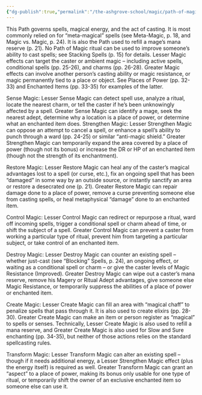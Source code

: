 ```yaml
---
{"dg-publish":true,"permalink":"/the-ashgrove-school/magic/path-of-magic/"}
---
```


This Path governs spells, magical energy, and the act of casting. It is most commonly relied on for “meta-magical” spells (see Meta-Magic, p. 18, and Magic vs. Magic, p. 24). It is also the Path used to refill a mage’s mana reserve (p. 21). No Path of Magic ritual can be used to improve someone’s ability to cast spells; see Stacking Spells (p. 15) for details. Lesser Magic effects can target the caster or ambient magic – including active spells, conditional spells (pp. 25-26), and charms (pp. 26-28). Greater Magic effects can involve another person’s casting ability or magic resistance, or magic permanently tied to a place or object. See Places of Power (pp. 32-33) and Enchanted Items (pp. 33-35) for examples of the latter. 

Sense Magic: Lesser Sense Magic can detect spell use, analyze a ritual, locate the nearest charm, or tell the caster if he’s been unknowingly affected by a spell. Greater Sense Magic can identify a mage, seek the nearest adept, determine why a location is a place of power, or determine what an enchanted item does. Strengthen Magic: Lesser Strengthen Magic can oppose an attempt to cancel a spell, or enhance a spell’s ability to punch through a ward (pp. 24-25) or similar “anti-magic shield.” Greater Strengthen Magic can temporarily expand the area covered by a place of power (though not its bonus) or increase the DR or HP of an enchanted item (though not the strength of its enchantment). 

Restore Magic: Lesser Restore Magic can heal any of the caster’s magical advantages lost to a spell (or curse, etc.), fix an ongoing spell that has been “damaged” in some way by an outside source, or instantly sanctify an area or restore a desecrated one (p. 21). Greater Restore Magic can repair damage done to a place of power, remove a curse preventing someone else from casting spells, or heal metaphysical “damage” done to an enchanted item. 

Control Magic: Lesser Control Magic can redirect or repurpose a ritual, ward off incoming spells, trigger a conditional spell or charm ahead of time, or shift the subject of a spell. Greater Control Magic can prevent a caster from working a particular type of ritual, prevent him from targeting a particular subject, or take control of an enchanted item. 

Destroy Magic: Lesser Destroy Magic can counter an existing spell – whether just-cast (see “Blocking” Spells, p. 24), an ongoing effect, or waiting as a conditional spell or charm – or give the caster levels of Magic Resistance (Improved). Greater Destroy Magic can wipe out a caster’s mana reserve, remove his Magery or Ritual Adept advantages, give someone else Magic Resistance, or temporarily suppress the abilities of a place of power or enchanted item. 

Create Magic: Lesser Create Magic can fill an area with “magical chaff” to penalize spells that pass through it. It is also used to create elixirs (pp. 28-30). Greater Create Magic can make an item or person register as “magical” to spells or senses. Technically, Lesser Create Magic is also used to refill a mana reserve, and Greater Create Magic is also used for Slow and Sure enchanting (pp. 34-35), but neither of those actions relies on the standard spellcasting rules. 

Transform Magic: Lesser Transform Magic can alter an existing spell – though if it needs additional energy, a Lesser Strengthen Magic effect (plus the energy itself) is required as well. Greater Transform Magic can grant an “aspect” to a place of power, making its bonus only usable for one type of ritual, or temporarily shift the owner of an exclusive enchanted item so someone else can use it.
